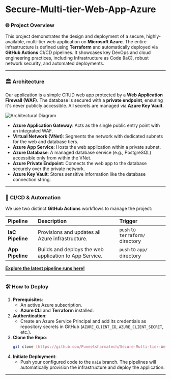 # Secure-Multi-tier-Web-App-Azure

### 🌐 Project Overview

This project demonstrates the design and deployment of a secure, highly-available, multi-tier web application on **Microsoft Azure**. The entire infrastructure is defined using **Terraform** and automatically deployed via **GitHub Actions** CI/CD pipelines. It showcases key DevOps and cloud engineering practices, including Infrastructure as Code (IaC), robust network security, and automated deployments.

---

### 🏛️ Architecture

Our application is a simple CRUD web app protected by a **Web Application Firewall (WAF)**. The database is secured with a **private endpoint**, ensuring it's never publicly accessible. All secrets are managed via **Azure Key Vault**.

![Architectural Diagram](https://i.imgur.com/your-diagram-image-link.png)

* **Azure Application Gateway**: Acts as the single public entry point with an integrated WAF.
* **Virtual Network (VNet)**: Segments the network with dedicated subnets for the web and database tiers.
* **Azure App Service**: Hosts the web application within a private subnet.
* **Azure Database**: A managed database service (e.g., PostgreSQL) accessible only from within the VNet.
* **Azure Private Endpoint**: Connects the web app to the database securely over the private network.
* **Azure Key Vault**: Stores sensitive information like the database connection string.

---

### 🚀 CI/CD & Automation

We use two distinct **GitHub Actions** workflows to manage the project:

| Pipeline | Description | Trigger |
| :--- | :--- | :--- |
| **IaC Pipeline** | Provisions and updates all Azure infrastructure. | `push` to `terraform/` directory |
| **App Pipeline** | Builds and deploys the web application to App Service. | `push` to `app/` directory |

[**Explore the latest pipeline runs here!**](https://github.com/your-username/Secure-Multi-tier-Web-App-Azure/actions)

---

### 🛠️ How to Deploy

1.  **Prerequisites**:
    * An active Azure subscription.
    * **Azure CLI** and **Terraform** installed.
2.  **Authentication**:
    * Create an Azure Service Principal and add its credentials as repository secrets in GitHub (`AZURE_CLIENT_ID`, `AZURE_CLIENT_SECRET`, etc.).
3.  **Clone the Repo**:
    ```sh
    git clone [https://github.com/Puneetsharmatech/Secure-Multi-tier-Web-App-Azure.git](https://github.com/puneetsharmatech/Secure-Multi-tier-Web-App-Azure.git)
    ```
4.  **Initiate Deployment**:
    * Push your configured code to the `main` branch. The pipelines will automatically provision the infrastructure and deploy the application.

---
